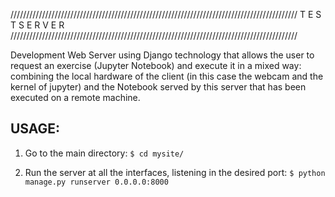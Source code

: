 ///////////////////////////////////////////////////////////////////////////////////////////
                           T E S T       S E R V E R
///////////////////////////////////////////////////////////////////////////////////////////

Development Web Server using Django technology that allows the user to request an exercise
(Jupyter Notebook) and execute it in a mixed way: combining the local hardware of the client 
(in this case the webcam and the kernel of jupyter) and the Notebook served by this server 
that has been executed on a remote machine.

## USAGE:

  1. Go to the main directory:
  `$ cd mysite/`
  
  2. Run the server at all the interfaces, listening in the desired port:
  `$ python manage.py runserver 0.0.0.0:8000`
